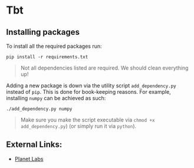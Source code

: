 # Tbt

## Installing packages

To install all the required packages run:

```shell
pip install -r requirements.txt
```

> Not all dependencies listed are required. We should clean everything up!

Adding a new package is down via the utility script `add_dependency.py` instead of `pip`. This is done for book-keeping reasons. For example, installing `numpy` can be achieved as such:

```shell
./add_dependency.py numpy
```

> Make sure you make the script executable via `chmod +x add_dependency.py`) (or simply run it via `python`).

## External Links:

- [Planet Labs](https://github.com/planetlabs/planet-amazon-deforestation)
